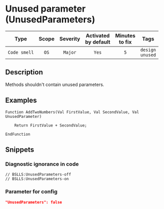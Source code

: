 # Unused parameter (UnusedParameters)

|     Type     | Scope | Severity |    Activated<br>by default    |    Minutes<br>to fix    |            Tags            |
|:------------:|:-----:|:--------:|:-----------------------------:|:-----------------------:|:--------------------------:|
| `Code smell` | `OS`  | `Major`  |             `Yes`             |           `5`           |    `design`<br>`unused`    |

<!-- Блоки выше заполняются автоматически, не трогать -->
## Description
Methods shouldn't contain unused parameters.

## Examples

```bsl
Function AddTwoNumbers(Val FirstValue, Val SecondValue, Val UnusedParameter)

    Return FirstValue + SecondValue;

EndFunction
```

## Snippets

<!-- Блоки ниже заполняются автоматически, не трогать -->
### Diagnostic ignorance in code

```bsl
// BSLLS:UnusedParameters-off
// BSLLS:UnusedParameters-on
```

### Parameter for config

```json
"UnusedParameters": false
```
